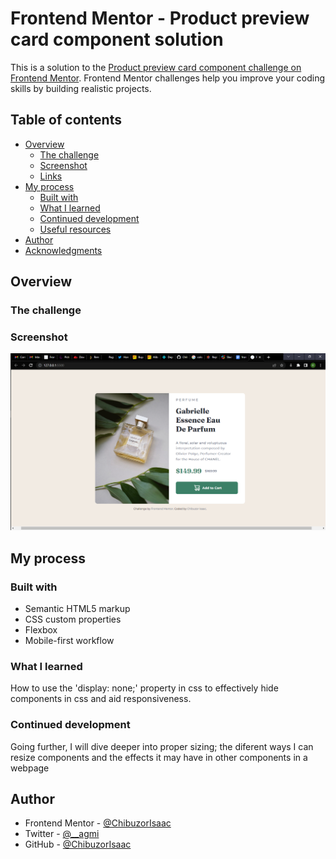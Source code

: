 # Frontend Mentor - Product preview card component solution

This is a solution to the [Product preview card component challenge on Frontend Mentor](https://www.frontendmentor.io/challenges/product-preview-card-component-GO7UmttRfa). Frontend Mentor challenges help you improve your coding skills by building realistic projects. 

## Table of contents

- [Overview](#overview)
  - [The challenge](#the-challenge)
  - [Screenshot](#screenshot)
  - [Links](#links)
- [My process](#my-process)
  - [Built with](#built-with)
  - [What I learned](#what-i-learned)
  - [Continued development](#continued-development)
  - [Useful resources](#useful-resources)
- [Author](#author)
- [Acknowledgments](#acknowledgments)


## Overview

### The challenge

### Screenshot

![](./images/project%20screenshot.png)

## My process

### Built with

- Semantic HTML5 markup
- CSS custom properties
- Flexbox
- Mobile-first workflow


### What I learned

How to use the 'display: none;' property in css to effectively hide components in css and aid responsiveness.

### Continued development
Going further, I will dive deeper into proper sizing; the diferent ways I can resize components and the effects it may have in other components in a webpage

## Author
- Frontend Mentor - [@ChibuzorIsaac](https://www.frontendmentor.io/profile/ChibuzorIsaac)
- Twitter - [@__agmi](https://www.twitter.com/__agmi)
- GitHub - [@ChibuzorIsaac](https://www.github.com/ChibuzorIsaac)

